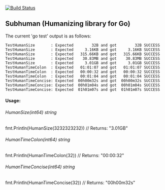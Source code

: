 [![Build Status](https://travis-ci.org/splatpm/subhuman.svg?branch=master)](https://travis-ci.org/splatpm/subhuman)
## Subhuman (Humanizing library for Go)

The current 'go test' output is as follows:

	TestHumanSize       : Expected        32B and got        32B SUCCESS
	TestHumanSize       : Expected     3.16KB and got     3.16KB SUCCESS
	TestHumanSize       : Expected   315.66KB and got   315.66KB SUCCESS
	TestHumanSize       : Expected    30.83MB and got    30.83MB SUCCESS
	TestHumanSize       : Expected     3.01GB and got     3.01GB SUCCESS
	TestHumanTimeColon  : Expected   01:01:07 and got   01:01:07 SUCCESS
	TestHumanTimeColon  : Expected   00:00:32 and got   00:00:32 SUCCESS
	TestHumanTimeColon  : Expected   00:01:04 and got   00:01:04 SUCCESS
	TestHumanTimeConcise: Expected  00h00m32s and got  00h00m32s SUCCESS
	TestHumanTimeConcise: Expected  00h01m04s and got  00h01m04s SUCCESS
	TestHumanTimeConcise: Expected  01h01m07s and got  01h01m07s SUCCESS

#### Usage:

###### HumanSize(int64) string

fmt.Println(HumanSize(3232323232))
// Returns: "3.01GB"

###### HumanTimeColon(int64) string

fmt.Println(HumanTimeColon(32))
// Returns: "00:00:32"

###### HumanTimeConcise(int64) string

fmt.Println(HumanTimeConcise(32))
// Returns: "00h00m32s"

